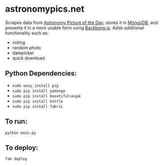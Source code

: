 # astronomypics.net
Scrapes data from [Astronomy Picture of the Day](http://apod.nasa.gov/apod/astropix.html), stores it in [MongoDB](http://www.mongodb.org/), and presents it in a more usable form using [Backbone.js](http://backbonejs.org).
Adds additional functionality such as:

* voting
* random photo
* datepicker
* quick download

## Python Dependencies:
* `sudo easy_install pip`
* `sudo pip install pymongo`
* `sudo pip install beautifulsoup4`
* `sudo pip install bottle`
* `sudo pip install fabric`

## To run:
`python main.py`

## To deploy:
`fab deploy`
